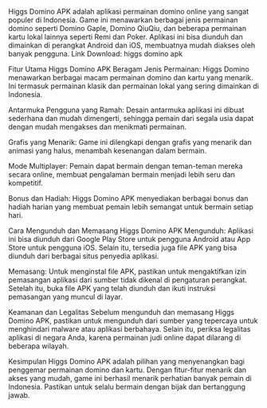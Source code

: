 Higgs Domino APK adalah aplikasi permainan domino online yang sangat populer di Indonesia. Game ini menawarkan berbagai jenis permainan domino seperti Domino Gaple, Domino QiuQiu, dan beberapa permainan kartu lokal lainnya seperti Remi dan Poker. Aplikasi ini bisa diunduh dan dimainkan di perangkat Android dan iOS, membuatnya mudah diakses oleh banyak pengguna.
Link Download: higgs domino apk

Fitur Utama Higgs Domino APK
Beragam Jenis Permainan: Higgs Domino menawarkan berbagai macam permainan domino dan kartu yang menarik. Ini termasuk permainan klasik dan permainan lokal yang sering dimainkan di Indonesia.

Antarmuka Pengguna yang Ramah: Desain antarmuka aplikasi ini dibuat sederhana dan mudah dimengerti, sehingga pemain dari segala usia dapat dengan mudah mengakses dan menikmati permainan.

Grafis yang Menarik: Game ini dilengkapi dengan grafis yang menarik dan animasi yang halus, menambah kesenangan dalam bermain.

Mode Multiplayer: Pemain dapat bermain dengan teman-teman mereka secara online, membuat pengalaman bermain menjadi lebih seru dan kompetitif.

Bonus dan Hadiah: Higgs Domino APK menyediakan berbagai bonus dan hadiah harian yang membuat pemain lebih semangat untuk bermain setiap hari.

Cara Mengunduh dan Memasang Higgs Domino APK
Mengunduh: Aplikasi ini bisa diunduh dari Google Play Store untuk pengguna Android atau App Store untuk pengguna iOS. Selain itu, tersedia juga file APK yang bisa diunduh dari berbagai situs penyedia aplikasi.

Memasang: Untuk menginstal file APK, pastikan untuk mengaktifkan izin pemasangan aplikasi dari sumber tidak dikenal di pengaturan perangkat. Setelah itu, buka file APK yang telah diunduh dan ikuti instruksi pemasangan yang muncul di layar.

Keamanan dan Legalitas
Sebelum mengunduh dan memasang Higgs Domino APK, pastikan untuk mengunduh dari sumber yang tepercaya untuk menghindari malware atau aplikasi berbahaya. Selain itu, periksa legalitas aplikasi di negara Anda, karena permainan judi online dapat dilarang di beberapa wilayah.

Kesimpulan
Higgs Domino APK adalah pilihan yang menyenangkan bagi penggemar permainan domino dan kartu. Dengan fitur-fitur menarik dan akses yang mudah, game ini berhasil menarik perhatian banyak pemain di Indonesia. Pastikan untuk selalu bermain dengan bijak dan bertanggung jawab.
